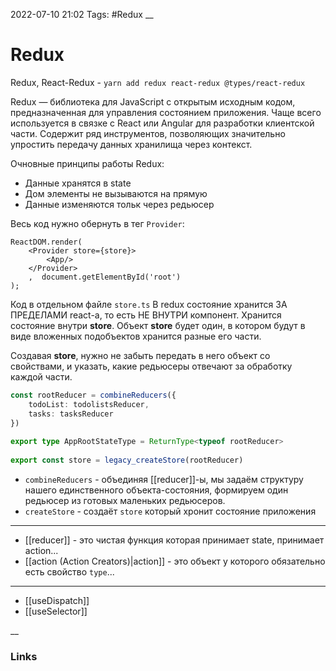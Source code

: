 2022-07-10 21:02
Tags: #Redux
__
# Redux
Redux, React-Redux - `yarn add redux react-redux @types/react-redux`

Redux — библиотека для JavaScript с открытым исходным кодом, предназначенная для управления состоянием приложения. Чаще всего используется в связке с React или Angular для разработки клиентской части. Содержит ряд инструментов, позволяющих значительно упростить передачу данных хранилища через контекст.

Очновные принципы работы Redux:
- Данные хранятся в state
- Дом элементы не вызываются на прямую
- Данные изменяются тольк через редьюсер

Весь код нужно обернуть в тег `Provider`:
```tsx
ReactDOM.render(  
    <Provider store={store}>  
        <App/>  
    </Provider>  
    ,  document.getElementById('root')
);
```

Код в отдельном файле `store.ts`
В redux состояние хранится ЗА ПРЕДЕЛАМИ react-а, то есть НЕ ВНУТРИ компонент. Хранится состояние внутри **store**. Объект **store** будет один, в котором будут в виде вложенных подобъектов хранится разные его части.

Создавая **store**, нужно не забыть передать в него объект со свойствами, и указать, какие редьюсеры отвечают за обработку каждой части.
```ts
const rootReducer = combineReducers({  
    todoList: todolistsReducer,  
    tasks: tasksReducer  
})  
  
export type AppRootStateType = ReturnType<typeof rootReducer>  
  
export const store = legacy_createStore(rootReducer)
```

- `combineReducers` - объединяя [[reducer]]-ы, мы задаём структуру нашего единственного 
   объекта-состояния, формируем один редьюсер из готовых маленьких редьюсеров.
- `createStore` - создаёт `store` который хронит состояние приложения
---
- [[reducer]] - это чистая функция которая принимает state, принимает action...
- [[action (Action Creators)|action]] - это объект у которого обязательно есть свойство `type`...
---
- [[useDispatch]]
- [[useSelector]]

__
### Links
